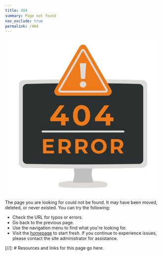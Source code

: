 ```yaml
---
title: 404
summary: Page not found
nav_exclude: true
permalink: /404
---
```


![Image]

The page you are looking for could not be found. It may have been moved, deleted, or never existed.
You can try the following:
- Check the URL for typos or errors.
- Go back to the previous page.
- Use the navigation menu to find what you're looking for.
- Visit the [homepage](/) to start fresh.
If you continue to experience issues, please contact the site administrator for assistance.

<!-- ////////////////////////////////////////////////////////////////////////////////////////////////////////////////////// -->

[//]: # Resources and links for this page go here.

[Image]: /assets/images/404.webp 

<!-- ////////////////////////////////////////////////////////////////////////////////////////////////////////////////////// -->
